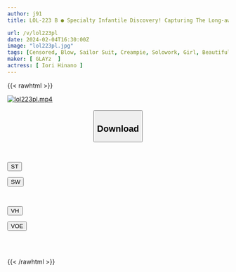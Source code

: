 ```yaml
---
author: j91
title: LOL-223 B ● Specialty Infantile Discovery! Capturing The Long-awaited Shaved R*ta! Hinano-chan Iori Hinano

url: /v/lol223pl
date: 2024-02-04T16:30:00Z
image: "lol223pl.jpg"
tags: [Censored, Blow, Sailor Suit, Creampie, Solowork, Girl, Beautiful Girl, Urination, Shaved, School Uniform, Tits	]
maker: [ GLAYz  ]
actress: [ Iori Hinano ]
---
```



{{< rawhtml >}}

<div class="video" data-videoid="zG4O931VDXHYdYj">
    <a href="javascript:;">
        <img src="/v/lol223pl/lol223pl.jpg" width="WIDTH" height="HEIGHT" alt="lol223pl.mp4" loading="lazy">
    </a>
</div>

<script type="text/javascript" src="https://j91.asia/asset/on-demand-st.js"></script>

<br>
  <link rel="stylesheet" href="https://j91.asia/asset/bs5.css">
  
  <center>
  <button class="btn btn-primary" type="button" data-bs-toggle="collapse" data-bs-target=".multi-collapse" aria-expanded="false" aria-controls="multiCollapseExample1 multiCollapseExample2"><h2>Download</h2></button></center>
</p>
<div class="row">
  <div class="col">
    <div class="collapse multi-collapse" id="multiCollapseExample1">
      <div class="card card-body">
	      	      <br>
<div class="buttons">  
<p><a href="https://streamtape.to/v/zG4O931VDXHYdYj" target="_blank"><button class="btn-hover color-3"><i class="fa fa-download"></i> ST</button></a></p>
<p><a href="https://cdnwish.com/jgwz92w6gks4" target="_blank"><button class="btn-hover color-2"><i class="fa fa-download"></i> SW</button></a></p></div>
    </div>
  </div>
</div>
  <div class="col">
    <div class="collapse multi-collapse" id="multiCollapseExample2">
      <div class="card card-body">
	      <br>
<div class="buttons">
<p><a href="https://vidhidepro.com/f/qnmyzdlyyrpz" target="_blank"><button class="btn-hover color-9"><i class="fa fa-download"></i> VH</button></a></p>
<p><a href="https://voe.sx/g29a3ivto0gv"><button class="btn-hover color-8"><i class="fa fa-download"></i> VOE</button></a></p></div>
<br><br>
      </div>
    </div>
  </div>
</div>

{{< /rawhtml >}}